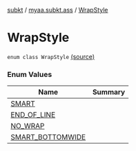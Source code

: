 [subkt](../../index.md) / [myaa.subkt.ass](../index.md) / [WrapStyle](./index.md)

# WrapStyle

`enum class WrapStyle` [(source)](https://github.com/Myaamori/SubKt/blob/0.1.19/src/main/kotlin/myaa/subkt/ass/parser.kt#L740)

### Enum Values

| Name | Summary |
|---|---|
| [SMART](-s-m-a-r-t.md) |  |
| [END_OF_LINE](-e-n-d_-o-f_-l-i-n-e.md) |  |
| [NO_WRAP](-n-o_-w-r-a-p.md) |  |
| [SMART_BOTTOMWIDE](-s-m-a-r-t_-b-o-t-t-o-m-w-i-d-e.md) |  |
